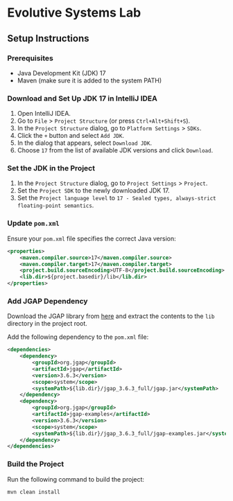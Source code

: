 # Evolutive Systems Lab

## Setup Instructions

### Prerequisites

- Java Development Kit (JDK) 17
- Maven (make sure it is added to the system PATH)

### Download and Set Up JDK 17 in IntelliJ IDEA

1. Open IntelliJ IDEA.
2. Go to `File` > `Project Structure` (or press `Ctrl+Alt+Shift+S`).
3. In the `Project Structure` dialog, go to `Platform Settings` > `SDKs`.
4. Click the `+` button and select `Add JDK`.
5. In the dialog that appears, select `Download JDK`.
6. Choose `17` from the list of available JDK versions and click `Download`.

### Set the JDK in the Project

1. In the `Project Structure` dialog, go to `Project Settings` > `Project`.
2. Set the `Project SDK` to the newly downloaded JDK 17.
3. Set the `Project language level` to `17 - Sealed types, always-strict floating-point semantics`.

### Update `pom.xml`

Ensure your `pom.xml` file specifies the correct Java version:

```xml
<properties>
    <maven.compiler.source>17</maven.compiler.source>
    <maven.compiler.target>17</maven.compiler.target>
    <project.build.sourceEncoding>UTF-8</project.build.sourceEncoding>
    <lib.dir>${project.basedir}/lib</lib.dir>
</properties>
```

### Add JGAP Dependency

Download the JGAP library from [here](https://sourceforge.net/projects/jgap/files/jgap/JGAP%203.6.3/jgap_3.6.3_full.zip/download) and extract the contents to the `lib` directory in the project root.

Add the following dependency to the `pom.xml` file:

```xml
<dependencies>
    <dependency>
        <groupId>org.jgap</groupId>
        <artifactId>jgap</artifactId>
        <version>3.6.3</version>
        <scope>system</scope>
        <systemPath>${lib.dir}/jgap_3.6.3_full/jgap.jar</systemPath>
    </dependency>
    <dependency>
        <groupId>org.jgap</groupId>
        <artifactId>jgap-examples</artifactId>
        <version>3.6.3</version>
        <scope>system</scope>
        <systemPath>${lib.dir}/jgap_3.6.3_full/jgap-examples.jar</systemPath>
    </dependency>
</dependencies>
```

### Build the Project

Run the following command to build the project:

```shell
mvn clean install
```
